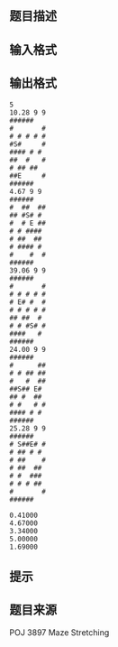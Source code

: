 


## 题目描述
## 输入格式
## 输出格式

```input1
5
10.28 9 9
######
#       #
# # # # #
#S#     #
#### # #
##  #   #
# ## ##
##E     #
######
4.67 9 9
######
#  ##  ##
## #S# #
#  # E ##
# # ####
# ##  ##
# #### #
#    #  #
######
39.06 9 9
######
#       #
# # # # #
# E# #  #
# # # # #
## ##  #
# # #S# #
####   #
######
24.00 9 9
######
#      ##
# # ## ##
#   #  ##
##S## E#
## #  ##
# #   # #
#### # #
######
25.28 9 9
######
# S##E# #
# ## # #
# ##    #
# ##  ##
# #  ###
# # # ##
#       #
######

```
```output1
0.41000
4.67000
3.34000
5.00000
1.69000
```

## 提示
## 题目来源
POJ 3897 Maze Stretching


